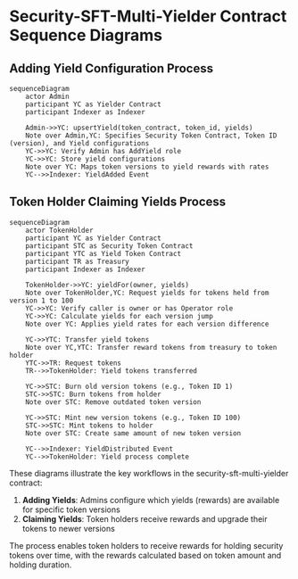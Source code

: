 # Security-SFT-Multi-Yielder Contract Sequence Diagrams

## Adding Yield Configuration Process

```mermaid
sequenceDiagram
    actor Admin
    participant YC as Yielder Contract
    participant Indexer as Indexer

    Admin->>YC: upsertYield(token_contract, token_id, yields)
    Note over Admin,YC: Specifies Security Token Contract, Token ID (version), and Yield configurations
    YC->>YC: Verify Admin has AddYield role
    YC->>YC: Store yield configurations
    Note over YC: Maps token versions to yield rewards with rates
    YC-->>Indexer: YieldAdded Event
```

## Token Holder Claiming Yields Process

```mermaid
sequenceDiagram
    actor TokenHolder
    participant YC as Yielder Contract
    participant STC as Security Token Contract
    participant YTC as Yield Token Contract
    participant TR as Treasury
    participant Indexer as Indexer

    TokenHolder->>YC: yieldFor(owner, yields)
    Note over TokenHolder,YC: Request yields for tokens held from version 1 to 100
    YC->>YC: Verify caller is owner or has Operator role
    YC->>YC: Calculate yields for each version jump
    Note over YC: Applies yield rates for each version difference

    YC->>YTC: Transfer yield tokens
    Note over YC,YTC: Transfer reward tokens from treasury to token holder
    YTC->>TR: Request tokens
    TR-->>TokenHolder: Yield tokens transferred

    YC->>STC: Burn old version tokens (e.g., Token ID 1)
    STC->>STC: Burn tokens from holder
    Note over STC: Remove outdated token version

    YC->>STC: Mint new version tokens (e.g., Token ID 100)
    STC->>STC: Mint tokens to holder
    Note over STC: Create same amount of new token version

    YC-->>Indexer: YieldDistributed Event
    YC-->>TokenHolder: Yield process complete
```

These diagrams illustrate the key workflows in the security-sft-multi-yielder contract:

1. **Adding Yields**: Admins configure which yields (rewards) are available for specific token versions
2. **Claiming Yields**: Token holders receive rewards and upgrade their tokens to newer versions

The process enables token holders to receive rewards for holding security tokens over time, with the rewards calculated based on token amount and holding duration.
